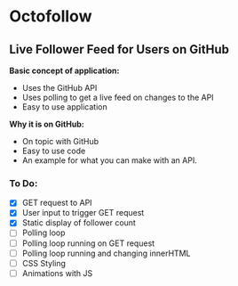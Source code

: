 # Octofollow
## Live Follower Feed for Users on GitHub

**Basic concept of application:**

 - Uses the GitHub API
 - Uses polling to get a live feed on changes to the API
 - Easy to use application

**Why it is on GitHub:**

 - On topic with GitHub
 - Easy to use code
 - An example for what you can make with an API.

### To Do:
 - [x] GET request to API
 - [x] User input to trigger GET request
 - [x] Static display of follower count
 - [ ] Polling loop
  - [ ] Polling loop running on GET request
  - [ ] Polling loop running and changing innerHTML
 - [ ] CSS Styling
 - [ ] Animations with JS
